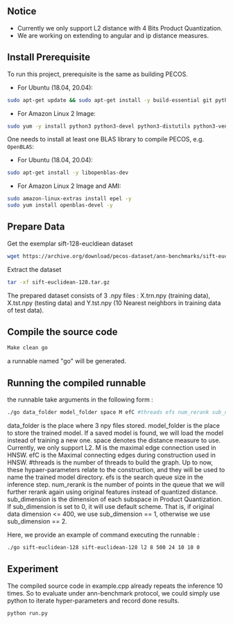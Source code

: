 

## Notice
- Currently we only support L2 distance with 4 Bits Product Quantization. 
- We are working on extending to angular and ip distance measures.

## Install Prerequisite

To run this project, prerequisite is the same as building PECOS.

* For Ubuntu (18.04, 20.04):
``` bash
sudo apt-get update && sudo apt-get install -y build-essential git python3 python3-distutils python3-venv
```
* For Amazon Linux 2 Image:
``` bash
sudo yum -y install python3 python3-devel python3-distutils python3-venv && sudo yum -y groupinstall 'Development Tools' 
```
One needs to install at least one BLAS library to compile PECOS, e.g. `OpenBLAS`:
* For Ubuntu (18.04, 20.04):
``` bash
sudo apt-get install -y libopenblas-dev
```
* For Amazon Linux 2 Image and AMI:
``` bash
sudo amazon-linux-extras install epel -y
sudo yum install openblas-devel -y
```

## Prepare Data

Get the exemplar sift-128-eucldiean dataset

```bash 
wget https://archive.org/download/pecos-dataset/ann-benchmarks/sift-euclidean-128.tar.gz
``` 

Extract the dataset

```bash 
tar -xf sift-euclidean-128.tar.gz
``` 

The prepared dataset consists of 3 .npy files : X.trn.npy (training data),  X.tst.npy (testing data) and Y.tst.npy (10 Nearest neighbors in training data of test data).

## Compile the source code

```bash 
Make clean go
``` 

a runnable named "go" will be generated.

## Running the compiled runnable

the runnable take arguments in the following form :
```bash 
./go data_folder model_folder space M efC #threads efs num_rerank sub_dimension
``` 

data_folder is the place where 3 npy files stored. model_folder is the place to store the trained model. If a saved model is found, we will load the model instead of training a new one. space denotes the distance measure to use. Currently, we only support L2. M is the maximal edge connection used in HNSW. efC is the Maximal connecting edges during construction used in HNSW. #threads is the number of threads to build the graph. Up to now, these hypaer-parameters relate to the construction, and they will be used to name the trained model directory. efs is the search queue size in the inference step. num_rerank is the number of points in the queue that we will further rerank again using original features instead of quantized distance. sub_dimension is the dimension of each subspace in Product Quantization. If sub_dimension is set to 0, it will use default scheme. That is, if original data dimension <= 400, we use sub_dimension == 1, otherwise we use sub_dimension == 2.
 
Here, we provide an example of command executing the runnable : 

```bash 
./go sift-euclidean-128 sift-euclidean-128 l2 8 500 24 10 10 0
``` 

## Experiment

The compiled source code in example.cpp already repeats the inference 10 times. So to evaluate under ann-benchmark protocol, we could simply use python to iterate hyper-parameters and record done results. 

```bash 
python run.py
``` 
